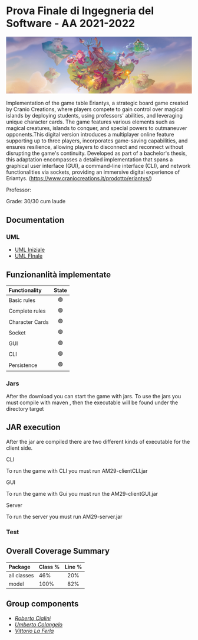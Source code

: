 # Prova Finale di Ingegneria del Software - AA 2021-2022

![alt text](src/main/resources/Graphical_Assets/Eriantys_slider.jpg)

Implementation of the game table Eriantys, a strategic board game created by Cranio Creations, where players compete to gain control over magical islands by deploying students, using professors' abilities, and leveraging unique character cards. The game features various elements such as magical creatures, islands to conquer, and special powers to outmaneuver opponents.This digital version introduces a multiplayer online feature supporting up to three players, incorporates game-saving capabilities, and ensures resilience, allowing players to disconnect and reconnect without disrupting the game's continuity. Developed as part of a bachelor's thesis, this adaptation encompasses a detailed implementation that spans a graphical user interface (GUI), a command-line interface (CLI), and network functionalities via sockets, providing an immersive digital experience of Eriantys.
(https://www.craniocreations.it/prodotto/eriantys/)

Professor: 

Grade: 30/30 cum laude

## Documentation

### UML

- [UML Iniziale](deliveries/UML/UML_Iniziale/UML_Iniziale.jpg)
- [UML FInale](deliveries/UML/UML_Final/FinalUML.png)

## Funzionanlità implementate

| Functionality   |                       State                        |
|:----------------|:--------------------------------------------------:|
| Basic rules     | 🟢 |
| Complete rules  | 🟢 |
| Character Cards | 🟢 |
| Socket          | 🟢 |
| GUI             | 🟢 |
| CLI             | 🟢 |
| Persistence     | 🟢 |

### Jars
After the download you can start the game with jars. To use the jars you must compile with maven , then the executable will be found under the directory target
## JAR execution
After the jar are compiled there are two different kinds of executable for the client side.

CLI

To run the game with CLI you must run AM29-clientCLI.jar

GUI

To run the game with Gui you must run the AM29-clientGUI.jar

Server

To run the server you must run AM29-server.jar
### Test

## Overall Coverage Summary

| Package     | Class % | Line % |
|:------------|:--------|:------:|
| all classes | 46%     |  20%   |
| model       | 100%    |  82%   |

## Group components
- [_Roberto Cialini_](https://github.com/RobertoCialini)
- [_Umberto Colangelo_](https://github.com/umbertocolangelo)
- [_Vittorio La Ferla_](https://github.com/vittoriolaferla)

